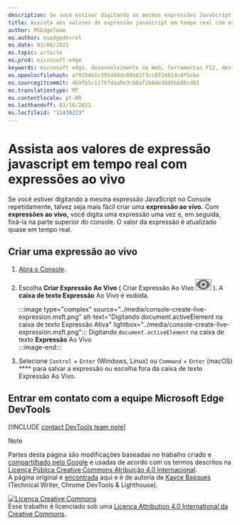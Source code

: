 ```yaml
---
description: Se você estiver digitando as mesmas expressões JavaScript no Console repetidamente, experimente Expressões Ao Vivo.
title: Assista aos valores de expressão javascript em tempo real com expressões ao vivo
author: MSEdgeTeam
ms.author: msedgedevrel
ms.date: 03/08/2021
ms.topic: article
ms.prod: microsoft-edge
keywords: microsoft edge, desenvolvimento na Web, ferramentas F12, devtools
ms.openlocfilehash: af920de1c395489dc09b83f3cc0f24814c4f5cbe
ms.sourcegitcommit: 4b9fb5c1176fdaa5e3c60af2b84e38d5bb86cd81
ms.translationtype: MT
ms.contentlocale: pt-BR
ms.lasthandoff: 03/16/2021
ms.locfileid: "11439223"
---
```

<!-- Copyright Kayce Basques 

   Licensed under the Apache License, Version 2.0 (the "License");
   you may not use this file except in compliance with the License.
   You may obtain a copy of the License at

       https://www.apache.org/licenses/LICENSE-2.0

   Unless required by applicable law or agreed to in writing, software
   distributed under the License is distributed on an "AS IS" BASIS,
   WITHOUT WARRANTIES OR CONDITIONS OF ANY KIND, either express or implied.
   See the License for the specific language governing permissions and
   limitations under the License.  -->

# <a name="watch-javascript-expression-values-in-real-time-with-live-expressions"></a>Assista aos valores de expressão javascript em tempo real com expressões ao vivo  

Se você estiver digitando a mesma expressão JavaScript no Console repetidamente, talvez seja mais fácil criar uma **expressão ao vivo.**  Com **expressões ao vivo,** você digita uma expressão uma vez e, em seguida, fixá-la na parte superior do console.  O valor da expressão é atualizado quase em tempo real.  

## <a name="create-a-live-expression"></a>Criar uma expressão ao vivo  

1.  [Abra o Console][DevToolsConsoleReferenceOpenConsole].  
1.  Escolha **Criar Expressão Ao Vivo** \( Criar Expressão Ao Vivo ![ ](../media/create-live-expression-icon.msft.png) \).  A **caixa de texto Expressão** Ao Vivo é exibida.  
    
    :::image type="complex" source="../media/console-create-live-expression.msft.png" alt-text="Digitando document.activeElement na caixa de texto Expressão Ativa" lightbox="../media/console-create-live-expression.msft.png":::
       Digitando `document.activeElement` na caixa de texto **Expressão** Ao Vivo  
    :::image-end:::  
    
1.  Selecione `Control` + `Enter` \(Windows, Linux\) ou `Command` + `Enter` \(macOS\) **** para salvar a expressão ou escolha fora da caixa de texto Expressão Ao Vivo.  

## <a name="getting-in-touch-with-the-microsoft-edge-devtools-team"></a>Entrar em contato com a equipe Microsoft Edge DevTools  

[!INCLUDE [contact DevTools team note](../includes/contact-devtools-team-note.md)]  

<!-- links -->  

[DevToolsConsoleReferenceOpenConsole]: ./reference.md#open-the-console "Abra o Console - Console Reference | Microsoft Docs"  

> [!NOTE]
> Partes desta página são modificações baseadas no trabalho criado e [compartilhado pelo Google][GoogleSitePolicies] e usadas de acordo com os termos descritos na [Licença Pública Creative Commons Atribuição 4.0 Internacional][CCA4IL].  
> A página original é [encontrada](https://developers.google.com/web/tools/chrome-devtools/console/live-expressions) aqui e é de autoria de [Kayce Basques][KayceBasques] \(Technical Writer, Chrome DevTools \& Lighthouse\).  

[![Licença Creative Commons][CCby4Image]][CCA4IL]  
Esse trabalho é licenciado sob uma [Licença Attribution 4.0 International da Creative Commons][CCA4IL].  

[CCA4IL]: https://creativecommons.org/licenses/by/4.0  
[CCby4Image]: https://i.creativecommons.org/l/by/4.0/88x31.png  
[GoogleSitePolicies]: https://developers.google.com/terms/site-policies  
[KayceBasques]: https://developers.google.com/web/resources/contributors/kaycebasques  
